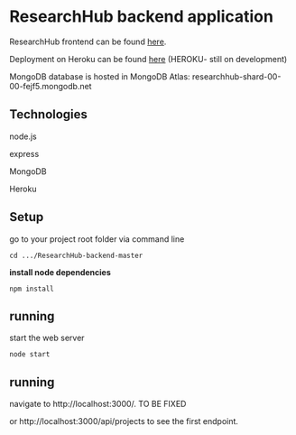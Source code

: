 # ResearchHub backend application 

ResearchHub frontend can be found [here](https://github.com/nagam11/ResearchHub-frontend).

Deployment on Heroku can be found [here](https://researchhub-server.herokuapp.com/) 
(HEROKU- still on development)

MongoDB database is hosted in MongoDB Atlas: researchhub-shard-00-00-fejf5.mongodb.net

## Technologies

node.js

express

MongoDB 

Heroku 


## Setup 

go to your project root folder via command line
```
cd .../ResearchHub-backend-master
```

**install node dependencies**

```
npm install
```

## running

start the web server

```
node start
```

## running

navigate to http://localhost:3000/. TO BE FIXED

or http://localhost:3000/api/projects to see the first endpoint.


